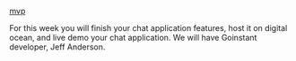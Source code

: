 [mvp](../../product/mvp/README.md)

For this week you will finish your chat application features, host it on digital ocean, and live demo your chat application. We will have Goinstant developer, Jeff Anderson.
